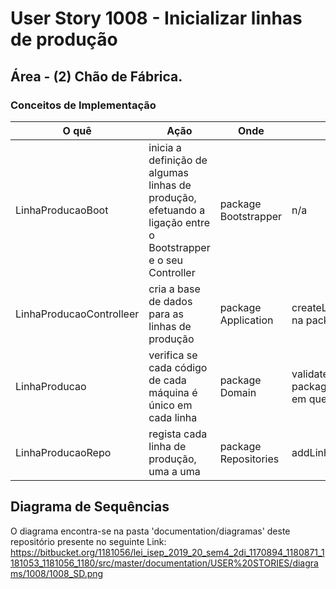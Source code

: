 # User Story 1008 - Inicializar linhas de produção

## Área - (2) Chão de Fábrica.

### Conceitos de Implementação

| O quê                    | Ação                                                         | Onde                 | Método                                                       |
| ------------------------ | ------------------------------------------------------------ | -------------------- | ------------------------------------------------------------ |
| LinhaProducaoBoot        | inicia a definição de algumas linhas de produção, efetuando a ligação entre o Bootstrapper e o seu Controller | package Bootstrapper | n/a                                                          |
| LinhaProducaoControlleer | cria a base de dados para as linhas de produção              | package Application  | createLinhaProducaoRepo() na package Repositories            |
| LinhaProducao            | verifica se cada código de cada máquina é único em cada linha | package Domain       | validateLinhaProducao() na package Domain, na Classe em questão |
| LinhaProducaoRepo        | regista cada linha de produção, uma a uma                    | package Repositories | addLinha()                                                   |

## Diagrama de Sequências
O diagrama encontra-se na pasta 'documentation/diagramas' deste repositório presente no seguinte Link:
https://bitbucket.org/1181056/lei_isep_2019_20_sem4_2di_1170894_1180871_1181053_1181056_1180/src/master/documentation/USER%20STORIES/diagrams/1008/1008_SD.png